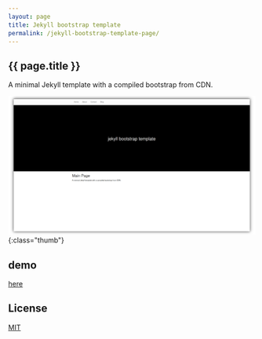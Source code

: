 ```yaml
---
layout: page
title: Jekyll bootstrap template
permalink: /jekyll-bootstrap-template-page/
---
```


<article class="markdown-body" markdown="1">

# {{ page.title }}

<div class="article-heading" markdown="1">

A minimal Jekyll template with a compiled bootstrap from CDN.

</div>

![jekyll bootstrap template screenshot](/img/01-jekyll-bootstrap.png){:class="thumb"}

## demo

[here](https://frian.github.io/jekyll-bootstrap-template/)

## License

[MIT](https://en.wikipedia.org/wiki/MIT_License)

</article>

